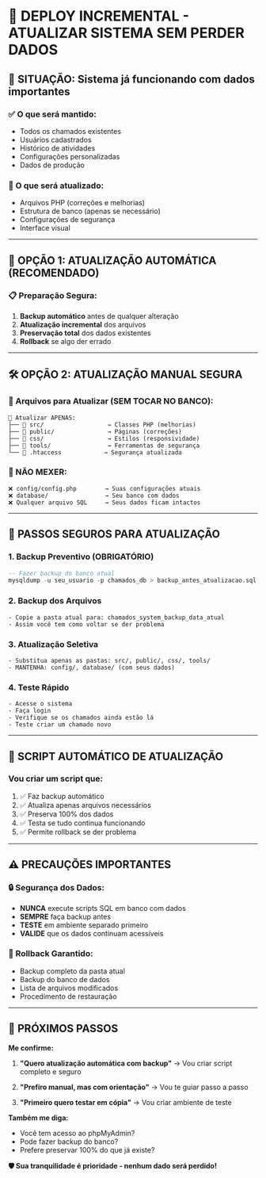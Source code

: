 # 🔄 DEPLOY INCREMENTAL - ATUALIZAR SISTEMA SEM PERDER DADOS

## 🎯 SITUAÇÃO: Sistema já funcionando com dados importantes

### **✅ O que será mantido:**
- Todos os chamados existentes
- Usuários cadastrados
- Histórico de atividades
- Configurações personalizadas
- Dados de produção

### **🔄 O que será atualizado:**
- Arquivos PHP (correções e melhorias)
- Estrutura de banco (apenas se necessário)
- Configurações de segurança
- Interface visual

---

## 🚀 OPÇÃO 1: ATUALIZAÇÃO AUTOMÁTICA (RECOMENDADO)

### **📋 Preparação Segura:**

1. **Backup automático** antes de qualquer alteração
2. **Atualização incremental** dos arquivos
3. **Preservação total** dos dados existentes
4. **Rollback** se algo der errado

---

## 🛠️ OPÇÃO 2: ATUALIZAÇÃO MANUAL SEGURA

### **📁 Arquivos para Atualizar (SEM TOCAR NO BANCO):**

```
📁 Atualizar APENAS:
├── 📁 src/                  → Classes PHP (melhorias)
├── 📁 public/               → Páginas (correções)
├── 📁 css/                  → Estilos (responsividade)
├── 📁 tools/                → Ferramentas de segurança
└── 📄 .htaccess            → Segurança atualizada
```

### **🚫 NÃO MEXER:**
```
❌ config/config.php        → Suas configurações atuais
❌ database/                → Seu banco com dados
❌ Qualquer arquivo SQL     → Seus dados ficam intactos
```

---

## 🔧 PASSOS SEGUROS PARA ATUALIZAÇÃO

### **1. Backup Preventivo** (OBRIGATÓRIO)
```sql
-- Fazer backup do banco atual
mysqldump -u seu_usuario -p chamados_db > backup_antes_atualizacao.sql
```

### **2. Backup dos Arquivos**
```
- Copie a pasta atual para: chamados_system_backup_data_atual
- Assim você tem como voltar se der problema
```

### **3. Atualização Seletiva**
```
- Substitua apenas as pastas: src/, public/, css/, tools/
- MANTENHA: config/, database/ (com seus dados)
```

### **4. Teste Rápido**
```
- Acesse o sistema
- Faça login
- Verifique se os chamados ainda estão lá
- Teste criar um chamado novo
```

---

## 🤖 SCRIPT AUTOMÁTICO DE ATUALIZAÇÃO

### **Vou criar um script que:**
1. ✅ Faz backup automático
2. ✅ Atualiza apenas arquivos necessários
3. ✅ Preserva 100% dos dados
4. ✅ Testa se tudo continua funcionando
5. ✅ Permite rollback se der problema

---

## ⚠️ PRECAUÇÕES IMPORTANTES

### **🔒 Segurança dos Dados:**
- **NUNCA** execute scripts SQL em banco com dados
- **SEMPRE** faça backup antes
- **TESTE** em ambiente separado primeiro
- **VALIDE** que os dados continuam acessíveis

### **🔄 Rollback Garantido:**
- Backup completo da pasta atual
- Backup do banco de dados
- Lista de arquivos modificados
- Procedimento de restauração

---

## 🎯 PRÓXIMOS PASSOS

**Me confirme:**

1. **"Quero atualização automática com backup"** 
   → Vou criar script completo e seguro

2. **"Prefiro manual, mas com orientação"**
   → Vou te guiar passo a passo

3. **"Primeiro quero testar em cópia"**
   → Vou criar ambiente de teste

**Também me diga:**
- Você tem acesso ao phpMyAdmin? 
- Pode fazer backup do banco?
- Prefere preservar 100% do que já existe?

**🛡️ Sua tranquilidade é prioridade - nenhum dado será perdido!**
